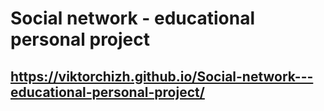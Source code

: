 # Social network - educational personal project
## https://viktorchizh.github.io/Social-network---educational-personal-project/
